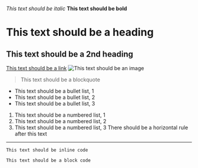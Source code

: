 _This text should be italic_
__This text should be bold__
# This text should be a heading
## This text should be a 2nd heading
[This text should be a link](http://a.com)
![This text should be an image](http://url/a.png)
>This text should be a blockquote

- This text should be a bullet list, 1
- This text should be a bullet list, 2
- This text should be a bullet list, 3
1) This text should be a numbered list, 1
2) This text should be a numbered list, 2
3) This text should be a numbered list, 3
There should be a horizontal rule after this text
---
`This text should be inline code`
```
This text should be a block code
```
